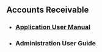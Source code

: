 
## Accounts Receivable

- ### [Application User Manual](accounts-receivable/src/pages/ar-user-manual-8.0.0.md)
- ### Administration User Guide 

